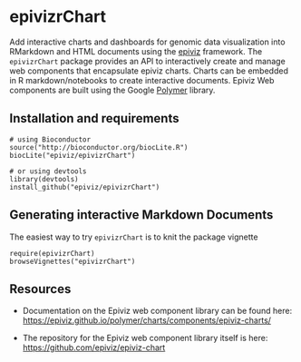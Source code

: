 # epivizrChart

Add interactive charts and dashboards for genomic data visualization into RMarkdown and HTML documents using the [epiviz](http://epiviz.org) framework. The `epivizrChart` package provides an API to interactively create and manage web components that encapsulate epiviz charts. Charts can be embedded in R markdown/notebooks to create interactive documents. Epiviz Web components are built using the Google [Polymer](https://www.polymer-project.org/) library. 

## Installation and requirements

```{r}
# using Bioconductor
source("http://bioconductor.org/biocLite.R")
biocLite("epiviz/epivizrChart")

# or using devtools
library(devtools)
install_github("epiviz/epivizrChart")
```

## Generating interactive Markdown Documents

The easiest way to try `epivizrChart` is to knit the package vignette

```
require(epivizrChart)
browseVignettes("epivizrChart")
```

## Resources

- Documentation on the Epiviz web component library can be found here: https://epiviz.github.io/polymer/charts/components/epiviz-charts/

- The repository for the Epiviz web component library itself is here: https://github.com/epiviz/epiviz-chart

